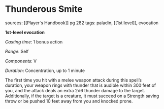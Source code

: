 # Thunderous Smite
sources: [[Player's Handbook]] pg 282
tags: paladin, [[1st level]], evocation

**1st-level evocation**

*Casting time*: 1 bonus action

*Range*: Self

*Components*: V

*Duration*: Concentration, up to 1 minute

The first time you hit with a melee weapon attack during this spell’s duration, your weapon rings with thunder that is audible within 300 feet of you, and the attack deals an extra 2d6 thunder damage to the target. Additionally, if the target is a creature, it must succeed on a Strength saving throw or be pushed 10 feet away from you and knocked prone.